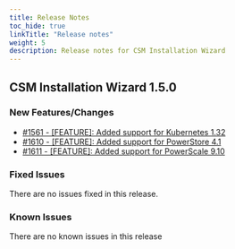 ```yaml
---
title: Release Notes
toc_hide: true
linkTitle: "Release notes"
weight: 5
description: Release notes for CSM Installation Wizard
---
```


## CSM Installation Wizard 1.5.0











### New Features/Changes

- [#1561 - [FEATURE]: Added support for Kubernetes 1.32 ](https://github.com/dell/csm/issues/1561)
- [#1610 - [FEATURE]: Added support for PowerStore 4.1 ](https://github.com/dell/csm/issues/1610)
- [#1611 - [FEATURE]: Added support for PowerScale 9.10](https://github.com/dell/csm/issues/1611)

### Fixed Issues

There are no issues fixed in this release.
### Known Issues

There are no known issues in this release
